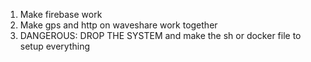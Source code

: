 1. Make firebase work
2. Make gps and http on waveshare work together
3. DANGEROUS: DROP THE SYSTEM and make the sh or docker file to setup everything
